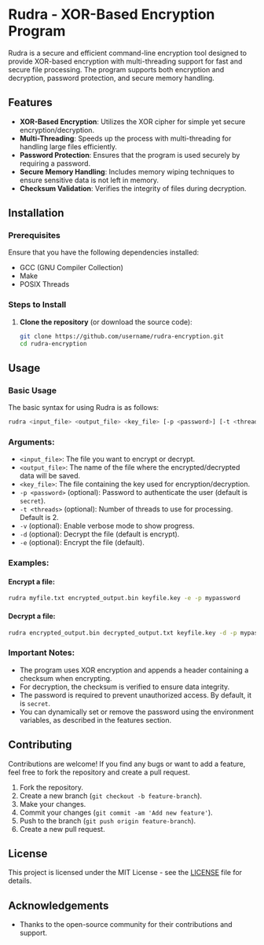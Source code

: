 # Rudra - XOR-Based Encryption Program

Rudra is a secure and efficient command-line encryption tool designed to provide XOR-based encryption with multi-threading support for fast and secure file processing. The program supports both encryption and decryption, password protection, and secure memory handling.

## Features
- **XOR-Based Encryption**: Utilizes the XOR cipher for simple yet secure encryption/decryption.
- **Multi-Threading**: Speeds up the process with multi-threading for handling large files efficiently.
- **Password Protection**: Ensures that the program is used securely by requiring a password.
- **Secure Memory Handling**: Includes memory wiping techniques to ensure sensitive data is not left in memory.
- **Checksum Validation**: Verifies the integrity of files during decryption.

## Installation

### Prerequisites
Ensure that you have the following dependencies installed:
- GCC (GNU Compiler Collection)
- Make
- POSIX Threads

### Steps to Install

1. **Clone the repository** (or download the source code):
   ```bash
   git clone https://github.com/username/rudra-encryption.git
   cd rudra-encryption


## Usage

### Basic Usage
The basic syntax for using Rudra is as follows:

```bash
rudra <input_file> <output_file> <key_file> [-p <password>] [-t <threads>] [-v] [-d|-e]
```

### Arguments:
- `<input_file>`: The file you want to encrypt or decrypt.
- `<output_file>`: The name of the file where the encrypted/decrypted data will be saved.
- `<key_file>`: The file containing the key used for encryption/decryption.
- `-p <password>` (optional): Password to authenticate the user (default is `secret`).
- `-t <threads>` (optional): Number of threads to use for processing. Default is 2.
- `-v` (optional): Enable verbose mode to show progress.
- `-d` (optional): Decrypt the file (default is encrypt).
- `-e` (optional): Encrypt the file (default).

### Examples:

#### Encrypt a file:
```bash
rudra myfile.txt encrypted_output.bin keyfile.key -e -p mypassword
```

#### Decrypt a file:
```bash
rudra encrypted_output.bin decrypted_output.txt keyfile.key -d -p mypassword
```

### Important Notes:
- The program uses XOR encryption and appends a header containing a checksum when encrypting.
- For decryption, the checksum is verified to ensure data integrity.
- The password is required to prevent unauthorized access. By default, it is `secret`.
- You can dynamically set or remove the password using the environment variables, as described in the features section.

## Contributing

Contributions are welcome! If you find any bugs or want to add a feature, feel free to fork the repository and create a pull request.

1. Fork the repository.
2. Create a new branch (`git checkout -b feature-branch`).
3. Make your changes.
4. Commit your changes (`git commit -am 'Add new feature'`).
5. Push to the branch (`git push origin feature-branch`).
6. Create a new pull request.

## License

This project is licensed under the MIT License - see the [LICENSE](LICENSE) file for details.

## Acknowledgements

- Thanks to the open-source community for their contributions and support.
```
